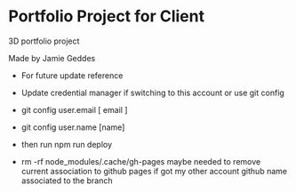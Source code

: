# Portfolio Project for Client
 3D portfolio project

Made by Jamie Geddes

- For future update reference
- Update credential manager if switching to this account or use git config

- git config user.email [ email ]
- git config user.name [name]

- then run npm run deploy
-  rm -rf node_modules/.cache/gh-pages maybe needed to remove current association to github pages if got my other account github name associated to the branch
